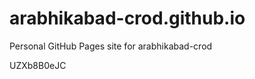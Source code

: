 # arabhikabad-crod.github.io
Personal GitHub Pages site for arabhikabad-crod









































UZXb8B0eJC
